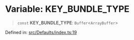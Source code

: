# Variable: KEY\_BUNDLE\_TYPE

> `const` **KEY\_BUNDLE\_TYPE**: `Buffer`\<`ArrayBuffer`\>

Defined in: [src/Defaults/index.ts:19](https://github.com/Fokusdotid/bail/blob/a1b2bb6d3d63874a4f497e70ebd6347b2869da8e/src/Defaults/index.ts#L19)
